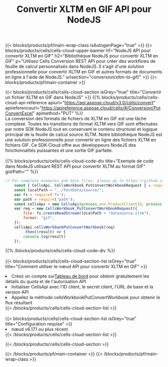 ﻿---
title: Convertir XLTM en GIF API pour NodeJS
description:  Utilisation du SDK Cloud Aspose.Cells pour NodeJS pour convertir le fichier au format XLTM en fichier au format GIF.
url: /fr/nodejs/conversion/xltm-to-gif/
---
{{< blocks/products/pf/main-wrap-class isAutogenPage="true" >}}
{{< blocks/products/cells/cells-cloud-upper-banner h1="NodeJS API pour convertir XLTM en GIF" h2="Bibliothèque NodeJS pour convertir XLTM en GIF" p="Utilisez Cells Conversion REST API pour créer des workflows de feuille de calcul personnalisés dans NodeJS. Il s\'agit d\'une solution professionnelle pour convertir XLTM en GIF et autres formats de documents en ligne à l\'aide de NodeJS." urlsection="conversion/xltm-to-gif/" >}}
{{< blocks/products/pf/main-container >}}

{{< blocks/products/cells/cells-cloud-section isGrey="true" title="Convertir un fichier XLTM en GIF dans NodeJS" >}}
{{% blocks/products/cells/cells-cloud-api-reference apiurl="https://api.aspose.cloud/v3.0/cells/convert" apireferenceurl="https://apireference.aspose.cloud/cells/#/Conversion/PutConvertExcel" apimethod="PUT" %}}
<br/>
La conversion des formats de fichiers de XLTM en GIF est une tâche complexe. Toutes les transitions de format XLTM vers GIF sont effectuées par notre SDK NodeJS tout en conservant le contenu structurel et logique principal de la feuille de calcul source XLTM. Notre bibliothèque NodeJS est une solution professionnelle pour convertir en ligne des fichiers XLTM en fichiers GIF. Ce SDK Cloud offre aux développeurs NodeJS des fonctionnalités puissantes et une sortie GIF parfaite.
<br/>
<br/>
{{% blocks/products/cells/cells-cloud-code-div title="Exemple de code dans NodeJS utilisant REST API pour convertir XLTM au format GIF" gistPath="" %}}
 
```js
// For complete examples and data files, please go to https://github.com/aspose-cells-cloud/aspose-cells-cloud-node/
    const { CellsApi, CellsWorkbook_PutConvertWorkbookRequest } = require("asposecellscloud");
    const localPath = "../TestData/source/";
    var fs = require('fs');
    var path = require('path');
    const cellsApi = new CellsApi(process.env.ProductClientId, process.env.ProductClientSecret);
    var req = new CellsWorkbook_PutConvertWorkbookRequest({
        file: fs.createReadStream(localPath + "datasource.xltm"),
        format: "gif",
    });
    cellsApi.cellsWorkbookPutConvertWorkbook(req)
        .then((result) => {
        console.log(result)
    });
```
 
{{% /blocks/products/cells/cells-cloud-code-div %}}
<br/>
<br/>
{{< blocks/products/cells/cells-cloud-section-list isGrey="true" title="Comment utiliser le nœud API pour convertir XLTM en GIF" >}}
<li> Créez un compte sur<a href="https://dashboard.aspose.cloud/">Tableau de bord</a> pour obtenir gratuitement les détails du quota et de l'autorisation API</li>
<li>Initialiser CellsApi avec l'ID client, le secret client, l'URL de base et la version API</li>
<li>Appelez la méthode cellsWorkbookPutConvertWorkbook pour obtenir le flux résultant</li>
{{< /blocks/products/cells/cells-cloud-section-list >}}
<br/>
<br/>
{{< blocks/products/cells/cells-cloud-section-list isGrey="true" title="Configuration requise" >}}
<li>nœud v6.17.1 ou plus récent</li>
{{< /blocks/products/cells/cells-cloud-section-list >}}

{{< /blocks/products/cells/cells-cloud-section >}}

{{< /blocks/products/pf/main-container >}}
{{< /blocks/products/pf/main-wrap-class >}}

